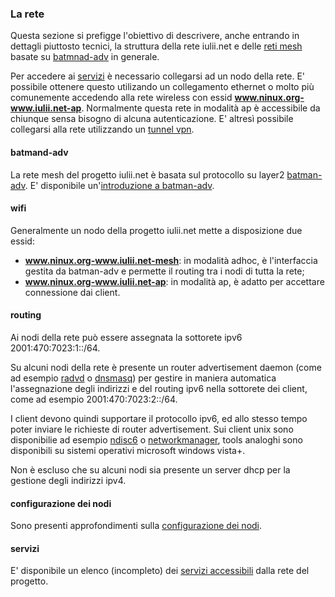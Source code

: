 ### La rete

Questa sezione si prefigge l'obiettivo di descrivere, anche entrando in dettagli piuttosto tecnici, la struttura della rete iulii.net e delle [reti mesh](http://it.wikipedia.org/wiki/Wireless_mesh_network "wireless mesh network su wikipedia") basate su [batmnad-adv](http://www.open-mesh.org/wiki/batman-adv/ "batman-adv homepage") in generale.

Per accedere ai [servizi](servizi.html "servizi del progetto iulii.net") è necessario collegarsi ad un nodo della rete. E' possibile ottenere questo utilizando un collegamento ethernet o molto più comunemente accedendo alla rete wireless con essid **www.ninux.org-www.iulii.net-ap**. Normalmente questa rete in modalità ap è accessibile da chiunque sensa bisogno di alcuna autenticazione. E' altresì possibile collegarsi alla rete utilizzando un [tunnel vpn](http://wiki.ninux.org/TincVPN "collegarsi a ninux con una vpn").

#### batmand-adv

La rete mesh del progetto iulii.net è basata sul protocollo su layer2 [batman-adv](http://www.open-mesh.org/wiki/batman-adv/ "homepage del progetto batmnad-adv"). E' disponibile un'[introduzione a batman-adv](batman-adv.html "introduzione a batman-adv"). 

#### wifi

Generalmente un nodo della progetto iulii.net mette a disposizione due essid:

* **www.ninux.org-www.iulii.net-mesh**: in modalità adhoc, è l'interfaccia gestita da batman-adv e permette il routing tra i nodi di tutta la rete;
* **www.ninux.org-www.iulii.net-ap**: in modalità ap, è adatto per accettare connessione dai client.
 
#### routing

Ai nodi della rete può essere assegnata la sottorete ipv6 2001:470:7023:1::/64.

Su alcuni nodi della rete è presente un router advertisement daemon (come ad esempio [radvd](http://www.litech.org/radvd/ "homepage di radvd") o [dnsmasq](http://www.thekelleys.org.uk/dnsmasq/doc.html "homepage di dnsmasq")) per gestire in maniera automatica l'assegnazione degli indirizzi e del routing ipv6 nella sottorete dei client, come ad esempio 2001:470:7023:2::/64.

I client devono quindi supportare il protocollo ipv6, ed allo stesso tempo poter inviare le richieste di router advertisement. Sui client unix sono disponibilie ad esempio [ndisc6](http://www.remlab.net/ndisc6/ "Recursive DNS Servers discovery Daemon for IPv6") o [networkmanager](http://www.gnome.org/projects/NetworkManager/ "homepage del progetto networkmanager"), tools analoghi sono disponibili su sistemi operativi microsoft windows vista+.

Non è escluso che su alcuni nodi sia presente un server dhcp per la gestione degli indirizzi ipv4.

#### configurazione dei nodi 

Sono presenti approfondimenti sulla [configurazione dei nodi](nodi/ "configurazione dei nodi").

#### servizi 

E' disponibile un elenco (incompleto) dei [servizi accessibili](servizi.html "servizi") dalla rete del progetto.
